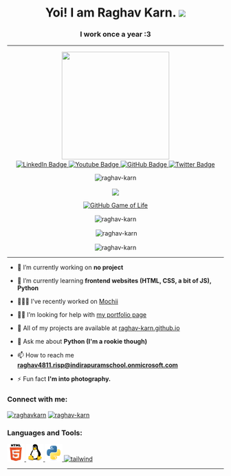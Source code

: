 <div align="center">
  <h1 align="center">
  Yoi! I am Raghav Karn.
  <img src="https://media.giphy.com/media/hvRJCLFzcasrR4ia7z/giphy.gif" width="30px"/>
  </h1>
  <h3 align="center">I work once a year :3</h3>
</div>

---

<div id="header" align="center">
  <img src="https://media.giphy.com/media/v1.Y2lkPTc5MGI3NjExOWJqMDlrcHBtYTBnZDRrMDJieHJvZTVibXc2Nm5vZnFlejFjdzZxaSZlcD12MV9pbnRlcm5hbF9naWZfYnlfaWQmY3Q9Zw/uB86ZyWQsnFSGYe2sA/giphy.gif" width="250px" height=250"/>
  <br>
    <a href="your-linkedin-URL">
    <img src="https://img.shields.io/badge/LinkedIn-white?style=for-the-badge&logo=linkedin&logoColor=blue" alt="LinkedIn Badge"/>
  </a>
  <a href="your-youtube-URL">
    <img src="https://img.shields.io/badge/YouTube-silver?style=for-the-badge&logo=youtube&logoColor=red" alt="Youtube Badge"/>
  </a>
    <a href="https://github.com/raghav-karn">
    <img src="https://img.shields.io/badge/GitHub-grey?style=for-the-badge&logo=GitHub&logoColor=white" alt="GitHub Badge"/>
  </a>
  <a href="your-twitter-URL">
    <img src="https://img.shields.io/badge/X-black?style=for-the-badge&logo=x&logoColor=white" alt="Twitter Badge"/>
  </a>
  <p align="center"> <img src="https://komarev.com/ghpvc/?username=raghav-karn&label=Profile%20views&color=7c8add&style=round" alt="raghav-karn" /> </p>
  
  <p align="center"> 
    <img align="center" src="https://profile-counter.glitch.me/raghav-karn/count.svg" />
  <br>
  </p>
  
  [![GitHub Game of Life](https://github4life.herokuapp.com/raghav-karn.gif?z=6)](https://github4life.herokuapp.com/raghav-karn)

  <p><img align="center" src="https://github-readme-stats.vercel.app/api/top-langs?username=raghav-karn&show_icons=true&theme=dark&title_color=5e79c4&text_color=2b3d70&bg_color=cdbfff&locale=en&layout=compact" alt="raghav-karn" /></p>

<p>&nbsp;<img align="center" src="https://github-readme-stats.vercel.app/api?username=raghav-karn&show_icons=true&theme=dark&title_color=5e79c4&text_color=2b3d70&bg_color=cdbfff&locale=en" alt="raghav-karn" /></p>

<p><img align="center" src="https://github-readme-streak-stats.herokuapp.com/?user=raghav-karn&theme=dark" alt="raghav-karn" /></p>
  
   </div> 
</div>

---

- 🔭 I’m currently working on **no project**

- 🌱 I’m currently learning **frontend websites (HTML, CSS, a bit of JS), Python**

- 👨🏽‍💻 I’ve recently worked on [Mochii](https://github.com/raghav-karn/mochii)

- 🤝🏼 I’m looking for help with [my portfolio page](https://github.com/raghav-karn/raghav-karn.github.io)

- 📃 All of my projects are available at [raghav-karn.github.io](raghav-karn.github.io)

- 💬 Ask me about **Python (I'm a rookie though)**

- 📫 How to reach me **raghav4811.risp@indirapuramschool.onmicrosoft.com**

- ⚡ Fun fact **I'm into photography.**

<h3 align="left">Connect with me:</h3>
<p align="left">
<a href="https://twitter.com/raghavkarn" target="blank"><img align="center" src="https://raw.githubusercontent.com/rahuldkjain/github-profile-readme-generator/master/src/images/icons/Social/twitter.svg" alt="raghavkarn" height="30" width="40" /></a>
<a href="https://codesandbox.com/raghav-karn" target="blank"><img align="center" src="https://raw.githubusercontent.com/rahuldkjain/github-profile-readme-generator/master/src/images/icons/Social/codesandbox.svg" alt="raghav-karn" height="30" width="40" /></a>
</p>

<h3 align="left">Languages and Tools:</h3>
<p align="left"> <a href="https://www.w3.org/html/" target="_blank" rel="noreferrer"> <img src="https://raw.githubusercontent.com/devicons/devicon/master/icons/html5/html5-original-wordmark.svg" alt="html5" width="40" height="40"/> </a> <a href="https://www.linux.org/" target="_blank" rel="noreferrer"> <img src="https://raw.githubusercontent.com/devicons/devicon/master/icons/linux/linux-original.svg" alt="linux" width="40" height="40"/> </a> <a href="https://www.python.org" target="_blank" rel="noreferrer"> <img src="https://raw.githubusercontent.com/devicons/devicon/master/icons/python/python-original.svg" alt="python" width="40" height="40"/> </a> <a href="https://tailwindcss.com/" target="_blank" rel="noreferrer"> <img src="https://www.vectorlogo.zone/logos/tailwindcss/tailwindcss-icon.svg" alt="tailwind" width="40" height="40"/> </a> </p>



---

<!--
**raghav-karn/raghav-karn** is a ✨ _special_ ✨ repository because its `README.md` (this file) appears on your GitHub profile.

Here are some ideas to get you started:

- 🔭 I’m currently working on ...
- 🌱 I’m currently learning ...
- 👯 I’m looking to collaborate on ...
- 🤔 I’m looking for help with ...
- 💬 Ask me about ...
- 📫 How to reach me: ...
- 😄 Pronouns: ...
- ⚡ Fun fact: ...
-->
